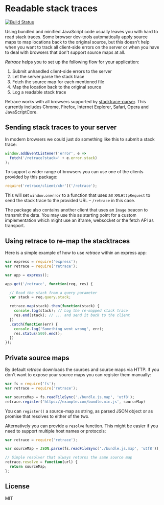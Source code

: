 # Readable stack traces

[![Build Status](https://travis-ci.org/fgnass/retrace.svg?branch=master)](https://travis-ci.org/fgnass/retrace)

Using bundled and minified JavaScript code usually leaves you with hard to read stack traces. Some browser dev-tools automatically apply source maps to map locations back to the original source, but this doesn't help when you want to track all client-side errors on the server or when you have to deal with browsers that don't support source maps at all.

_Retrace_ helps you to set up the following flow for your application:

1. Submit unhandled client-side errors to the server
2. Let the server parse the stack trace
3. Fetch the source map for each mentioned file
4. Map the location back to the original source
5. Log a readable stack trace

Retrace works with all browsers supported by [stacktrace-parser](https://www.npmjs.com/package/stacktrace-parser). This currently includes Chrome, Firefox, Internet Explorer, Safari, Opera and JavaScriptCore.

## Sending stack traces to your server

In modern browsers we could just do something like this to submit a stack trace:

```js
window.addEventListener('error', e =>
  fetch('/retrace?stack=' + e.error.stack)
);
```

To support a wider range of browsers you can use one of the clients provided by this package:

```js
require('retrace/client/xhr')('/retrace');
```

This will set `window.onerror` to a function that uses an `XMLHttpRequest` to send the stack trace to the provided URL – `/retrace` in this case.

The package also contains another client that uses an `Image` beacon to transmit the data. You may use this as starting point for a custom implementation which might use an iframe, websocket or the fetch API as transport.

## Using retrace to re-map the stacktraces

Here is a simple example of how to use _retrace_ within an express app:

```js
var express = require('express');
var retrace = require('retrace');

var app = express();

app.get('/retrace', function(req, res) {

  // Read the stack from a query parameter
  var stack = req.query.stack;

  retrace.map(stack).then(function(stack) {
    console.log(stack); // Log the re-mapped stack trace
    res.end(stack); // ... and send it back to the client
  })
  .catch(function(err) {
    console.log('Something went wrong', err);
    res.status(500).end();
  })
});
```

## Private source maps

By default _retrace_ downloads the sources and source maps via HTTP. If you don't want to expose your source maps you can register them manually:

```js
var fs = require('fs');
var retrace = require('retrace');

var sourceMap = fs.readFileSync('./bundle.js.map', 'utf8');
retrace.register('https://example.com/bundle.min.js', sourceMap)
```

You can `register()` a source-map as string, as parsed JSON object or as promise that resolves to either of the two.

Alternatively you can provide a `resolve` function. This might be easier if you need to support multiple host names or protocols:

```js
var retrace = require('retrace');

var sourceMap = JSON.parse(fs.readFileSync('./bundle.js.map', 'utf8'));

// Simple resolver that always returns the same source map
retrace.resolve = function(url) {
  return sourceMap;
};
```

## License

MIT
